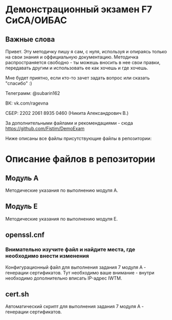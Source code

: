 # Демонстрационный экзамен F7 СиСА/ОИБАС

## Важные слова
Привет. Эту методичку пишу я сам, с нуля, используя и опираясь только на свои знания и оффициальную документацию.
Методичка распространяется свободно - ты можешь вносить в нее свои правки, передавать другим и использовать ее как хочешь и где хочешь.

Мне будет приятно, если кто-то зачет задать вопрос или сказать "спасибо" :)

Телеграмм: @subarin162

ВК: vk.com/ragevna

СБЕР: 2202 2061 8935 0460 (Никита Александрович В.)

За дополнительными файлами и рекомендациями - сюда https://github.com/Fistim/DemoExam

Ниже описаны все файлы присутствующие файлы в репозитории:

# Описание файлов в репозитории
## Модуль А
Методические указания по выполнению модуля А. 

## Модуль Е
Методические указания по выполнению модуля Е.

## openssl.cnf
### Внимательно изучите файл и найдите места, где необходимо внести изменения
Конфигурационный файл для выполнения задания 7 модуля А - генерации сертификатов.
Тут необходимо ваше внимание - внутри необходимо дополнительно вписать IP-адрес IWTM.


## cert.sh
Автоматический скрипт для выполнения задания 7 модуля А - генерации сертификатов. 
